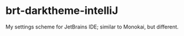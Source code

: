 brt-darktheme-intelliJ
======================

My settings scheme for JetBrains IDE; similar to Monokai, but different.
